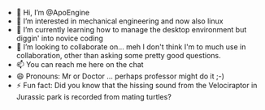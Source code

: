 - 👋 Hi, I’m @ApoEngine
- 👀 I’m interested in mechanical engineering and now also linux
- 🌱 I’m currently learning how to manage the desktop environment but diggin' into novice coding
- 💞️ I’m looking to collaborate on... meh I don't think I'm to much use in collaboration, other than asking some pretty good questions.
- 📫 You can reach me here on the chat
- 😄 Pronouns: Mr or Doctor ... perhaps professor might do it ;-)
- ⚡ Fun fact: Did you know that the hissing sound from the Velociraptor in Jurassic park is recorded from mating turtles?

<!---
ApoEngine/ApoEngine is a ✨ special ✨ repository because its `README.md` (this file) appears on your GitHub profile.
You can click the Preview link to take a look at your changes.
--->
